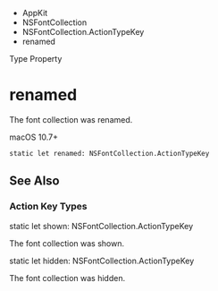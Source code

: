 

- AppKit
- NSFontCollection
- NSFontCollection.ActionTypeKey
-  renamed 

Type Property

# renamed

The font collection was renamed.

macOS 10.7+

``` source
static let renamed: NSFontCollection.ActionTypeKey
```

## See Also

### Action Key Types

static let shown: NSFontCollection.ActionTypeKey

The font collection was shown.

static let hidden: NSFontCollection.ActionTypeKey

The font collection was hidden.

